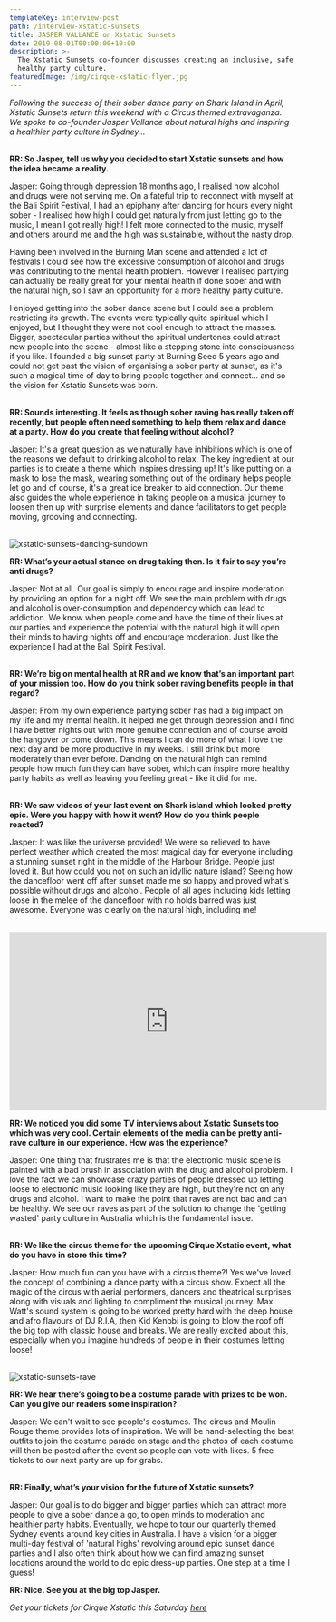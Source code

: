 ```yaml
---
templateKey: interview-post
path: /interview-xstatic-sunsets
title: JASPER VALLANCE on Xstatic Sunsets
date: 2019-08-01T00:00:00+10:00
description: >-
  The Xstatic Sunsets co-founder discusses creating an inclusive, safe and
  healthy party culture. 
featuredImage: /img/cirque-xstatic-flyer.jpg
---
```

_Following the success of their sober dance party on Shark Island in April, Xstatic Sunsets return this weekend with a Circus themed extravaganza. We spoke to co-founder Jasper Vallance about natural highs and inspiring a healthier party culture in Sydney..._
<br><br>

**RR: So Jasper, tell us why you decided to start Xstatic sunsets and how the idea became a reality.**

Jasper: Going through depression 18 months ago, I realised how alcohol and drugs were not serving me.  On a fateful trip to reconnect with myself at the Bali Spirit Festival, I had an epiphany after dancing for hours every night sober - I realised how high I could get naturally from just letting go to the music, I mean I got really high! I felt more connected to the music, myself and others around me and the high was sustainable, without the nasty drop.  

Having been involved in the Burning Man scene and attended a lot of festivals I could see how the excessive consumption of alcohol and drugs was contributing to the mental health problem. However I realised partying can actually be really great for your mental health if done sober and with the natural high, so I saw an opportunity for a more healthy party culture.

I enjoyed getting into the sober dance scene but I could see a problem restricting its growth. The events were typically quite spiritual which I enjoyed, but I thought they were not cool enough to attract the masses. Bigger, spectacular parties without the spiritual undertones could attract new people into the scene - almost like a stepping stone into consciousness if you like. I founded a big sunset party at Burning Seed 5 years ago and could not get past the vision of organising a sober party at sunset, as it's such a magical time of day to bring people together and connect... and so the vision for Xstatic Sunsets was born.
<br><br>

**RR: Sounds interesting. It feels as though sober raving has really taken off recently, but people often need something to help them relax and dance at a party. How do you create that feeling without alcohol?**

Jasper: It's a great question as we naturally have inhibitions which is one of the reasons we default to drinking alcohol to relax. The key ingredient at our parties is to create a theme which inspires dressing up! It's like putting on a mask to lose the mask, wearing something out of the ordinary helps people let go and of course, it's a great ice breaker to aid connection. Our theme also guides the whole experience in taking people on a musical journey to loosen then up with surprise elements and dance facilitators to get people moving, grooving and connecting.
<br><br>

![xstatic-sunsets-dancing-sundown](/img/xstatic-sunsets-dance.jpg)

**RR: What’s your actual stance on drug taking then. Is it fair to say you’re anti drugs?**

Jasper: Not at all. Our goal is simply to encourage and inspire moderation by providing an option for a night off. We see the main problem with drugs and alcohol is over-consumption and dependency which can lead to addiction. We know when people come and have the time of their lives at our parties and experience the potential with the natural high it will open their minds to having nights off and encourage moderation. Just like the experience I had at the Bali Spirit Festival.
<br><br>  

**RR: We’re big on mental health at RR and we know that’s an important part of your mission too. How do you think sober raving benefits people in that regard?**

Jasper: From my own experience partying sober has had a big impact on my life and my mental health. It helped me get through depression and I find I have better nights out with more genuine connection and of course avoid the hangover or come down. This means I can do more of what I love the next day and be more productive in my weeks. I still drink but more moderately than ever before. Dancing on the natural high can remind people how much fun they can have sober, which can inspire more healthy party habits as well as leaving you feeling great - like it did for me.
<br><br>

**RR: We saw videos of your last event on Shark island which looked pretty epic. Were you happy with how it went? How do you think people reacted?**

Jasper: It was like the universe provided! We were so relieved to have perfect weather which created the most magical day for everyone including a stunning sunset right in the middle of the Harbour Bridge.  People just loved it. But how could you not on such an idyllic nature island? Seeing how the dancefloor went off after sunset made me so happy and proved what's possible without drugs and alcohol. People of all ages including kids letting loose in the melee of the dancefloor with no holds barred was just awesome. Everyone was clearly on the natural high, including me!
<br><br>

<iframe width="560" height="315" src="https://www.youtube.com/embed/xIfCSXPV9fg" frameborder="0" allow="accelerometer; autoplay; encrypted-media; gyroscope; picture-in-picture" allowfullscreen></iframe>

**RR: We noticed you did some TV interviews about Xstatic Sunsets too which was very cool. Certain elements of the media can be pretty anti-rave culture in our experience. How was the experience?**

Jasper: One thing that frustrates me is that the electronic music scene is painted with a bad brush in association with the drug and alcohol problem. I love the fact we can showcase crazy parties of people dressed up letting loose to electronic music looking like they are high, but they're not on any drugs and alcohol.  I want to make the point that raves are not bad and can be healthy. We see our raves as part of the solution to change the 'getting wasted' party culture in Australia which is the fundamental issue.
<br><br>  

**RR: We like the circus theme for the upcoming Cirque Xstatic event, what do you have in store this time?**

Jasper: How much fun can you have with a circus theme?! Yes we've loved the concept of combining a dance party with a circus show. Expect all the magic of the circus with aerial performers, dancers and theatrical surprises along with visuals and lighting to compliment the musical journey. Max Watt's sound system is going to be worked pretty hard with the deep house and afro flavours of DJ R.I.A, then Kid Kenobi is going to blow the roof off the big top with classic house and breaks. We are really excited about this, especially when you imagine hundreds of people in their costumes letting loose!
<br><br> 

![xstatic-sunsets-rave](/img/xstatic-sunsets-sunset.jpg)

**RR: We hear there’s going to be a costume parade with prizes to be won. Can you give our readers some inspiration?**

Jasper: We can't wait to see people's costumes. The circus and Moulin Rouge theme provides lots of inspiration. We will be hand-selecting the best outfits to join the costume parade on stage and the photos of each costume will then be posted after the event so people can vote with likes.  5 free tickets to our next party are up for grabs.
<br><br>

**RR: Finally, what’s your vision for the future of Xstatic sunsets?**

Jasper: Our goal is to do bigger and bigger parties which can attract more people to give a sober dance a go, to open minds to moderation and healthier party habits. Eventually, we hope to tour our quarterly themed Sydney events around key cities in Australia. I have a vision for a bigger multi-day festival of 'natural highs' revolving around epic sunset dance parties and I also often think about how we can find amazing sunset locations around the world to do epic dress-up parties. One step at a time I guess!

**RR: Nice. See you at the big top Jasper.**

_Get your tickets for Cirque Xstatic this Saturday [here](https://events.undiscovered.com.au/events/cirque-xstatic)_
